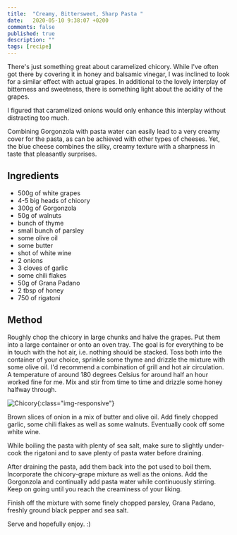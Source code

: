 ```yaml
---
title:  "Creamy, Bittersweet, Sharp Pasta "
date:   2020-05-10 9:38:07 +0200
comments: false
published: true
description: ""
tags: [recipe]
---
```

There's just something great about caramelized chicory. While
I've often got there by covering it in honey and balsamic vinegar, I
was inclined to look for a similar effect with actual grapes. In
additional to the lovely interplay of bitterness and sweetness, there
is something light about the acidity of the grapes.

I figured that caramelized onions would only enhance this interplay
without distracting too much.

Combining Gorgonzola with pasta water can easily lead to a very creamy
cover for the pasta, as can be achieved with other types of
cheeses. Yet, the blue cheese combines the silky, creamy texture with
a sharpness in taste that pleasantly surprises.

## Ingredients
- 500g of white grapes
- 4-5 big heads of chicory
- 300g of Gorgonzola
- 50g of walnuts
- bunch of thyme
- small bunch of parsley
- some olive oil
- some butter
- shot of white wine
- 2 onions
- 3 cloves of garlic
- some chili flakes
- 50g of Grana Padano
- 2 tbsp of honey
- 750 of rigatoni


## Method
Roughly chop the chicory in large chunks and halve the grapes. Put
them into a large container or onto an oven tray. The goal is for
everything to be in touch with the hot air, i.e. nothing should be
stacked. Toss both into the container of your choice, sprinkle some
thyme and drizzle the mixture with some olive oil. I'd recommend a
combination of grill and hot air circulation. A temperature of around
180 degrees Celsius for around half an hour worked fine for me. Mix
and stir from time to time and drizzle some honey halfway through.

![Chicory](/imgs/chicory/chicory.jpg){:class="img-responsive"}

Brown slices of onion in a mix of butter and olive oil. Add
finely chopped garlic, some chili flakes as well as some
walnuts. Eventually cook off some white wine.

While boiling the pasta with plenty of sea salt, make sure to slightly
under-cook the rigatoni and to save plenty of pasta water before
draining.

After draining the pasta, add them back into the pot used to boil
them. Incorporate the chicory-grape mixture as well as the onions. Add
the Gorgonzola and continually add pasta water while continuously
stirring. Keep on going until you reach the creaminess of your liking.

Finish off the mixture with some finely chopped parsley, Grana Padano,
freshly ground black pepper and sea salt.

Serve and hopefully enjoy. :)


